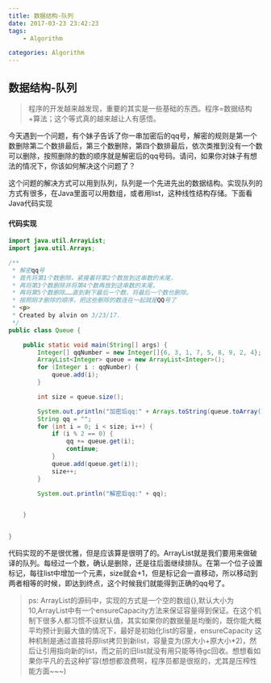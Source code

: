 ```yaml
---
title: 数据结构-队列
date: 2017-03-23 23:42:23
tags:
	- Algorithm

categories: Algorithm
---
```



## 数据结构-队列

>程序的开发越来越发现，重要的其实是一些基础的东西。程序=数据结构+算法；这个等式真的越来越让人有感悟。

今天遇到一个问题，有个妹子告诉了你一串加密后的qq号，解密的规则是第一个数删除第二个数排最后，第三个数删除，第四个数排最后，依次类推到没有一个数可以删除，按照删除的数的顺序就是解密后的qq号码。请问，如果你对妹子有想法的情况下，你该如何解决这个问题了？
<!--more-->
这个问题的解决方式可以用到队列，队列是一个先进先出的数据结构。实现队列的方式有很多，在Java里面可以用数组，或者用list，这种线性结构存储。下面看Java代码实现


#### 代码实现
```java
import java.util.ArrayList;
import java.util.Arrays;

/**
 * 解密qq号
 * 首先将第1个数删除，紧接着将第2个数放到这串数的末尾，
 * 再将第3个数删除并将第4个数再放到这串数的末尾，
 * 再将第5个数删除……直到剩下最后一个数，将最后一个数也删除。
 * 按照刚才删除的顺序，把这些删除的数连在一起就是QQ号了
 * <p>
 * Created by alvin on 3/23/17.
 */
public class Queue {

    public static void main(String[] args) {
        Integer[] qqNumber = new Integer[]{6, 3, 1, 7, 5, 8, 9, 2, 4}; //6 1 5 94 7 2 8 3
        ArrayList<Integer> queue = new ArrayList<Integer>();
        for (Integer i : qqNumber) {
            queue.add(i);
        }

        int size = queue.size();

        System.out.println("加密后qq:" + Arrays.toString(queue.toArray()));
        String qq = "";
        for (int i = 0; i < size; i++) {
            if (i % 2 == 0) {
                qq += queue.get(i);
                continue;
            }
            queue.add(queue.get(i));
            size++;
        }

        System.out.println("解密后qq:" + qq);


    }


}
```

代码实现的不是很优雅，但是应该算是很明了的。ArrayList就是我们要用来做破译的队列。每经过一个数，确认是删除，还是往后面继续排队。在第一个位子设置标记，每往list中增加一个元素，size就会+1，但是标记会一直移动，所以移动到两者相等的时候，即达到终点，这个时候我们就能得到正确的qq号了。

>ps: ArrayList的源码中，实现的方式是一个空的数组{},默认大小为10,ArrayList中有一个ensureCapacity方法来保证容量得到保证。在这个机制下很多人都习惯不设默认值，其实如果你的数据量是均衡的，既你能大概平均预计到最大值的情况下，最好是初始化list的容量，ensureCapacity 这种机制是通过直接将原list拷贝到新list，容量变为(原大小+原大小*2)，然后让引用指向新的list，而之前的旧list就没有用只能等待gc回收。想想看如果你平凡的去这种扩容(想想都浪费啊，程序员都是很抠的，尤其是压榨性能方面~~~)